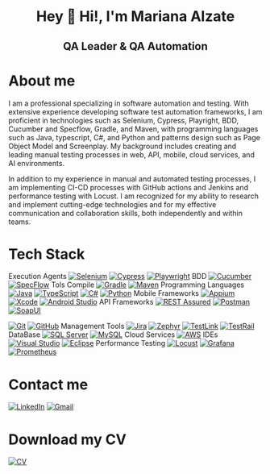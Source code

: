 <div align="center">

# Hey 👋 Hi!, I'm Mariana Alzate  
## QA Leader & QA Automation

</div>

# About me
I am a professional specializing in software automation and testing. With extensive experience developing software test automation frameworks, I am proficient in technologies such as Selenium, Cypress, Playright, BDD, Cucumber and Specflow, Gradle, and Maven, with programming languages such as Java, typescript, C#, and Python and patterns design such as Page Object Model and Screenplay.
My background includes creating and leading manual testing processes in web, API, mobile, cloud services, and AI environments.

In addition to my experience in manual and automated testing processes, I am implementing CI-CD processes with GitHub actions and Jenkins and performance testing with Locust.
I am recognized for my ability to research and implement cutting-edge technologies and for my effective communication and collaboration skills, both independently and within teams.

# Tech Stack
Execution Agents
[![Selenium](https://img.shields.io/badge/Selenium-43B02A?style=for-the-badge&logo=selenium&logoColor=white&labelColor=43B02A&logoWidth=20)](https://www.selenium.dev/)
[![Cypress](https://img.shields.io/badge/Cypress-17202C?style=for-the-badge&logo=cypress&logoColor=white&labelColor=17202C&logoWidth=20)](https://www.cypress.io/)
[![Playwright](https://img.shields.io/badge/Playwright-2EAD33?style=for-the-badge&logo=playwright&logoColor=white&labelColor=2EAD33&logoWidth=20)](https://playwright.dev/)
BDD
[![Cucumber](https://img.shields.io/badge/Cucumber-23D96C?style=for-the-badge&logo=cucumber&logoColor=white&labelColor=23D96C&logoWidth=20)](https://cucumber.io/)
[![SpecFlow](https://img.shields.io/badge/SpecFlow-3F4E91?style=for-the-badge&logo=specflow&logoColor=white&labelColor=3F4E91&logoWidth=20)](https://specflow.org/)
Tols Compile
[![Gradle](https://img.shields.io/badge/Gradle-02303A?style=for-the-badge&logo=gradle&logoColor=white&labelColor=02303A&logoWidth=20)](https://gradle.org/)
[![Maven](https://img.shields.io/badge/Maven-C71A36?style=for-the-badge&logo=apache-maven&logoColor=white&labelColor=C71A36&logoWidth=20)](https://maven.apache.org/)
Programming Languages
[![Java](https://img.shields.io/badge/Java-007396?style=for-the-badge&logo=java&logoColor=white&labelColor=007396&logoWidth=20)](https://www.java.com/)
[![TypeScript](https://img.shields.io/badge/TypeScript-3178C6?style=for-the-badge&logo=typescript&logoColor=white&labelColor=3178C6&logoWidth=20)](https://www.typescriptlang.org/)
[![C#](https://img.shields.io/badge/C%23-239120?style=for-the-badge&logo=csharp&logoColor=white&labelColor=239120&logoWidth=20)](https://docs.microsoft.com/en-us/dotnet/csharp/)
[![Python](https://img.shields.io/badge/Python-3776AB?style=for-the-badge&logo=python&logoColor=white&labelColor=3776AB&logoWidth=20)](https://www.python.org/)
Mobile Frameworks
[![Appium](https://img.shields.io/badge/Appium-41BDF5?style=for-the-badge&logo=appium&logoColor=white&labelColor=41BDF5&logoWidth=20)](https://appium.io/)
[![Xcode](https://img.shields.io/badge/Xcode-1575F9?style=for-the-badge&logo=xcode&logoColor=white&labelColor=1575F9&logoWidth=20)](https://developer.apple.com/xcode/)
[![Android Studio](https://img.shields.io/badge/Android_Studio-3DDC84?style=for-the-badge&logo=android-studio&logoColor=white&labelColor=3DDC84&logoWidth=20)](https://developer.android.com/studio)
API Frameworks
[![REST Assured](https://img.shields.io/badge/REST_Assured-009639?style=for-the-badge&logo=java&logoColor=white&labelColor=009639&logoWidth=20)](https://rest-assured.io/)
[![Postman](https://img.shields.io/badge/Postman-FF6C37?style=for-the-badge&logo=postman&logoColor=white&labelColor=FF6C37&logoWidth=20)](https://www.postman.com/)
[![SoapUI](https://img.shields.io/badge/SoapUI-6CB33E?style=for-the-badge&labelColor=6CB33E&logoWidth=20)](https://www.soapui.org/)

[![Git](https://img.shields.io/badge/Git-F05032?style=for-the-badge&logo=git&logoColor=white&labelColor=F05032&logoWidth=20)](https://git-scm.com/)
[![GitHub](https://img.shields.io/badge/GitHub-181717?style=for-the-badge&logo=github&logoColor=white&labelColor=181717&logoWidth=20)](https://github.com/)
Management Tools
[![Jira](https://img.shields.io/badge/Jira-0052CC?style=for-the-badge&logo=jira&logoColor=white&labelColor=0052CC&logoWidth=20)](https://www.atlassian.com/software/jira)
[![Zephyr](https://img.shields.io/badge/Zephyr-2F9D27?style=for-the-badge&logo=zephyr&logoColor=white&labelColor=2F9D27&logoWidth=20)](https://www.getzephyr.com/)
[![TestLink](https://img.shields.io/badge/TestLink-FFC107?style=for-the-badge&labelColor=FFC107&logoWidth=20)](https://testlink.org/)
[![TestRail](https://img.shields.io/badge/TestRail-1D1E24?style=for-the-badge&labelColor=1D1E24&logoWidth=20)](https://www.gurock.com/testrail)
DataBase
[![SQL Server](https://img.shields.io/badge/SQL_Server-CC2927?style=for-the-badge&logo=microsoft-sql-server&logoColor=white&labelColor=CC2927&logoWidth=20)](https://www.microsoft.com/en-us/sql-server)
[![MySQL](https://img.shields.io/badge/MySQL-4479A1?style=for-the-badge&logo=mysql&logoColor=white&labelColor=4479A1&logoWidth=20)](https://www.mysql.com/)
Cloud Services
[![AWS](https://img.shields.io/badge/AWS-FF9900?style=for-the-badge&logo=amazon-aws&logoColor=white&labelColor=FF9900&logoWidth=20)](https://aws.amazon.com/)
IDEs
[![Visual Studio](https://img.shields.io/badge/Visual_Studio-5C2D91?style=for-the-badge&logo=visual-studio&logoColor=white&labelColor=5C2D91&logoWidth=20)](https://visualstudio.microsoft.com/)
[![Eclipse](https://img.shields.io/badge/Eclipse-2C2255?style=for-the-badge&logo=eclipse&logoColor=white&labelColor=2C2255&logoWidth=20)](https://www.eclipse.org/)
Performance Testing
[![Locust](https://img.shields.io/badge/Locust-77A500?style=for-the-badge&logo=locust&logoColor=white&labelColor=77A500&logoWidth=20)](https://locust.io/)
[![Grafana](https://img.shields.io/badge/Grafana-F46800?style=for-the-badge&logo=grafana&logoColor=white&labelColor=F46800&logoWidth=20)](https://grafana.com/)
[![Prometheus](https://img.shields.io/badge/Prometheus-E6522C?style=for-the-badge&logo=prometheus&logoColor=white&labelColor=E6522C&logoWidth=20)](https://prometheus.io/)

# Contact me
[![LinkedIn](https://img.shields.io/badge/LinkedIn-FFC0CB?style=for-the-badge&logo=linkedin&logoColor=white&labelColor=E4405F)](https://www.linkedin.com/in/marianaalzateautomationengineer/) 
[![Gmail](https://img.shields.io/badge/Gmail-FFC0CB?style=for-the-badge&logo=gmail&logoColor=white&labelColor=E4405F)](mailto:marsica86.26@gmail.com)

# Download my CV
[![CV](https://img.shields.io/badge/Download_CV-FFC0CB?style=for-the-badge&logo=adobeacrobatreader&logoColor=white&labelColor=E4405F)](https://github.com/marianamon/marianamon/raw/main/MarianaAlzateSandoval_CV.pdf)

